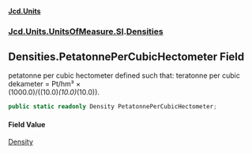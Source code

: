 #### [Jcd.Units](index.md 'index')
### [Jcd.Units.UnitsOfMeasure.SI](Jcd.Units.UnitsOfMeasure.SI.md 'Jcd.Units.UnitsOfMeasure.SI').[Densities](Densities.md 'Jcd.Units.UnitsOfMeasure.SI.Densities')

## Densities.PetatonnePerCubicHectometer Field

petatonne per cubic hectometer defined such that: teratonne per cubic dekameter = Pt/hm³ ×  
(1000.0)/((10.0)*(10.0)*(10.0)).

```csharp
public static readonly Density PetatonnePerCubicHectometer;
```

#### Field Value
[Density](Density.md 'Jcd.Units.UnitTypes.Density')